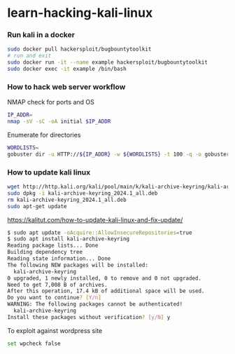 # learn-hacking-kali-linux

### Run kali in a docker
```bash
sudo docker pull hackersploit/bugbountytoolkit
# run and exit
sudo docker run -it --name example hackersploit/bugbountytoolkit
sudo docker exec -it example /bin/bash
```

### How to hack web server workflow
NMAP check for ports and OS
```bash
IP_ADDR=
nmap -sV -sC -oA initial $IP_ADDR
```
Enumerate for directories
```bash
WORDLISTS=
gobuster dir -u HTTP://${IP_ADDR} -w ${WORDLISTS} -t 100 -q -o gobuster.txt
```
### How to update kali linux
```bash
wget http://http.kali.org/kali/pool/main/k/kali-archive-keyring/kali-archive-keyring_2024.1_all.deb
sudo dpkg -i kali-archive-keyring_2024.1_all.deb
rm kali-archive-keyring_2024.1_all.deb
sudo apt-get update
```
https://kalitut.com/how-to-update-kali-linux-and-fix-update/
```bash
$ sudo apt update -oAcquire::AllowInsecureRepositories=true
$ sudo apt install kali-archive-keyring
Reading package lists... Done
Building dependency tree       
Reading state information... Done
The following NEW packages will be installed:
  kali-archive-keyring
0 upgraded, 1 newly installed, 0 to remove and 0 not upgraded.
Need to get 7,008 B of archives.
After this operation, 17.4 kB of additional space will be used.
Do you want to continue? [Y/n] 
WARNING: The following packages cannot be authenticated!
  kali-archive-keyring
Install these packages without verification? [y/N] y
```
To exploit against wordpress site
```bash
set wpcheck false
```

